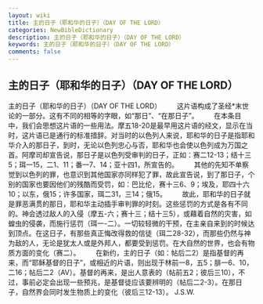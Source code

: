 ```yaml
---
layout: wiki
title: 主的日子（耶和华的日子）（DAY OF THE LORD）
categories: NewBibleDictionary
description: 主的日子（耶和华的日子）（DAY OF THE LORD）
keywords: 主的日子（耶和华的日子）（DAY OF THE LORD）
comments: false
---
```


## 主的日子（耶和华的日子）（DAY OF THE LORD）



主的日子（耶和华的日子）（DAY OF THE LORD）
　　这片语构成了圣经*末世论的一部分。这有不同的相等的字眼，如“那日”、“在那日子”。
　　在本条目中，我们会思想这片语的一些用法。摩五18-20是最早用这片语的经文，显示在当时，这片语已是通行的标准措辞。对当时的以色列人来说，耶和华的日子是指耶和华介入的那日子，到时，无论以色列忠心与否，耶和华也会使以色列成为万国之首。阿摩司却宣告说，那日子是以色列受审判的日子，正如：赛二12-13；结十三5；珥一15，二1、11；番一7、14；亚十四1，所宣告的。
　　其他的先知不单察觉到以色列的罪，也意识到其他国家亦同样犯了罪，故此宣告说，到了那日子，个别的国家也要因他们的残酷而受罚，如：巴比伦，赛十三6、9；埃及，耶四十六10；以东，俄15；许多国家，珥二31，三14；俄15。
　　故此，耶和华的日子就是罪恶满贯的那日，耶和华主动插手审判罪的时刻。这些惩罚的方式是各有不同的。神会透过敌人的入侵（摩五-六；赛十三；结十三5），或藉着自然的灾害，如蝗虫的侵袭，而施行惩罚（珥一-二）。一切较轻微的干预，在主亲自来到的时候达到顶点。在这日子，有那些真正悔改得救的信徒（珥二28-32），而那些仍然与神为敌的人，无论是犹太人或是外邦人，都要受到惩罚。在大自然的世界，也会有物质方面的变化（赛二）。
　　在新约，主的日子（如：帖后二2）是指基督的再来，而“耶稣基督的日子”，或相近的片语，则出现于林前一8，五5；腓一6、10，二16；帖后二2（AV）。基督的再来，是出人意表的（帖前五2；彼后三10），不过，事前必定会出现一些预兆，是基督徒应该要辨明的（帖后二2-3）。在那日子，自然界会同时发生物质上的变化（彼后三12-13）。
J.S.W.




